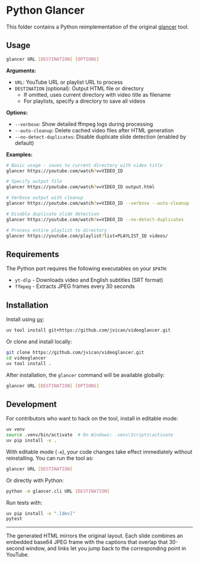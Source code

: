 # Python Glancer

This folder contains a Python reimplementation of the original [glancer](https://github.com/rberenguel/glancer) tool.

## Usage

```bash
glancer URL [DESTINATION] [OPTIONS]
```

**Arguments:**
- `URL`: YouTube URL or playlist URL to process
- `DESTINATION` (optional): Output HTML file or directory
  - If omitted, uses current directory with video title as filename
  - For playlists, specify a directory to save all videos

**Options:**
- `--verbose`: Show detailed ffmpeg logs during processing
- `--auto-cleanup`: Delete cached video files after HTML generation
- `--no-detect-duplicates`: Disable duplicate slide detection (enabled by default)

**Examples:**
```bash
# Basic usage - saves to current directory with video title
glancer https://youtube.com/watch?v=VIDEO_ID

# Specify output file
glancer https://youtube.com/watch?v=VIDEO_ID output.html

# Verbose output with cleanup
glancer https://youtube.com/watch?v=VIDEO_ID --verbose --auto-cleanup

# Disable duplicate slide detection
glancer https://youtube.com/watch?v=VIDEO_ID --no-detect-duplicates

# Process entire playlist to directory
glancer https://youtube.com/playlist?list=PLAYLIST_ID videos/
```

## Requirements

The Python port requires the following executables on your `$PATH`:

- `yt-dlp` - Downloads video and English subtitles (SRT format)
- `ffmpeg` - Extracts JPEG frames every 30 seconds

## Installation

Install using [uv](https://docs.astral.sh/uv/):

```bash
uv tool install git+https://github.com/jvican/videoglancer.git
```

Or clone and install locally:

```bash
git clone https://github.com/jvican/videoglancer.git
cd videoglancer
uv tool install .
```

After installation, the `glancer` command will be available globally:

```bash
glancer URL [DESTINATION] [OPTIONS]
```

## Development

For contributors who want to hack on the tool, install in editable mode:

```bash
uv venv
source .venv/bin/activate  # On Windows: .venv\Scripts\activate
uv pip install -e .
```

With editable mode (`-e`), your code changes take effect immediately without reinstalling. You can run the tool as:

```bash
glancer URL [DESTINATION]
```

Or directly with Python:

```bash
python -m glancer.cli URL [DESTINATION]
```

Run tests with:

```bash
uv pip install -e ".[dev]"
pytest
```

---

The generated HTML mirrors the original layout. Each slide combines an embedded
base64 JPEG frame with the captions that overlap that 30-second window, and
links let you jump back to the corresponding point in YouTube.
